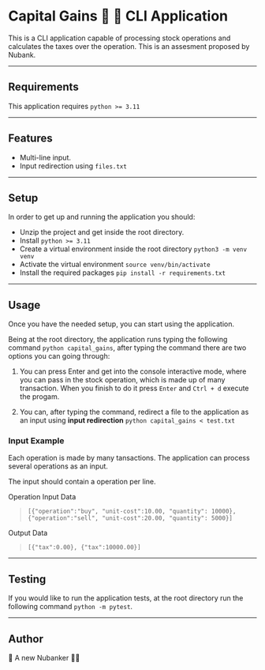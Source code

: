 Capital Gains 🤑 💸 CLI Application
============

This is a CLI application capable of processing stock operations and calculates the taxes over the operation. This is an assesment proposed by Nubank. 

---
## Requirements

This application requires `python >= 3.11`

---

## Features
- Multi-line input.
- Input redirection using `files.txt`

---

## Setup
In order to get up and running the application you should:
 - Unzip the project and get inside the root directory.
 - Install `python >= 3.11`
 - Create a virtual environment inside the root directory `python3 -m venv venv`
 - Activate the virtual environment `source venv/bin/activate`
 - Install the required packages `pip install -r requirements.txt`

---

## Usage

Once you have the needed setup, you can start using the application. 

Being at the root directory, the application runs typing the following command `python capital_gains`, after typing the command there are two options you can going through:

1. You can press Enter and get into the console interactive mode, where you can pass in the stock operation, which is made up of many transaction. When you finish to do it press `Enter` and `Ctrl + d` execute the progam. 

2. You can, after typing the command, redirect a file to the application as an input using **input redirection** `python capital_gains < test.txt`

### Input Example

Each operation is made by many tansactions. The application can process several operations as an input. 

The input should contain a operation per line.

Operation Input Data
> `[{"operation":"buy", "unit-cost":10.00, "quantity": 10000},{"operation":"sell", "unit-cost":20.00, "quantity": 5000}]`

Output Data
> `[{"tax":0.00}, {"tax":10000.00}]`
---
## Testing

If you would like to run the application tests, at the root directory run the following command `python -m pytest`.

---
## Author

🤖 A new Nubanker 💪🏻
